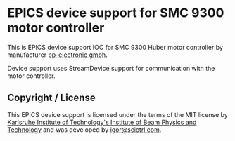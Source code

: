 EPICS device support for SMC 9300 motor controller
========================================

This is EPICS device support IOC for SMC 9300 Huber motor controller by manufacturer [pp-electronic gmbh](www.pp-electronic.de).

Device support uses StreamDevice support for communication with the motor controller.

Copyright / License
-------------------

This EPICS device support is licensed under the terms of the MIT license by 
[Karlsruhe Institute of Technology's Institute of Beam Physics and Technology](https://www.ibpt.kit.edu/) 
and was developed by [igor@scictrl.com](http://scictrl.com).

